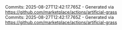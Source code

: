Commits: 2025-08-27T12:42:17.765Z - Generated via https://github.com/marketplace/actions/artificial-grass
<br>
Commits: 2025-08-27T12:42:17.765Z - Generated via https://github.com/marketplace/actions/artificial-grass
<br>
